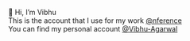 👋 Hi, I’m Vibhu  
This is the account that I use for my work [@nference](https://github.com/lumenbiomics)  
You can find my personal account [@Vibhu-Agarwal](https://github.com/Vibhu-Agarwal) 
